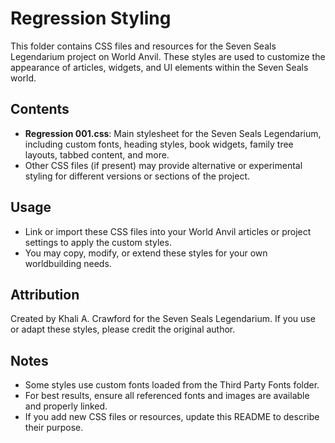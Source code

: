 # Regression Styling

This folder contains CSS files and resources for the Seven Seals Legendarium project on World Anvil. These styles are used to customize the appearance of articles, widgets, and UI elements within the Seven Seals world.

## Contents
- **Regression 001.css**: Main stylesheet for the Seven Seals Legendarium, including custom fonts, heading styles, book widgets, family tree layouts, tabbed content, and more.
- Other CSS files (if present) may provide alternative or experimental styling for different versions or sections of the project.

## Usage
- Link or import these CSS files into your World Anvil articles or project settings to apply the custom styles.
- You may copy, modify, or extend these styles for your own worldbuilding needs.

## Attribution
Created by Khali A. Crawford for the Seven Seals Legendarium. If you use or adapt these styles, please credit the original author.

## Notes
- Some styles use custom fonts loaded from the Third Party Fonts folder.
- For best results, ensure all referenced fonts and images are available and properly linked.
- If you add new CSS files or resources, update this README to describe their purpose.
